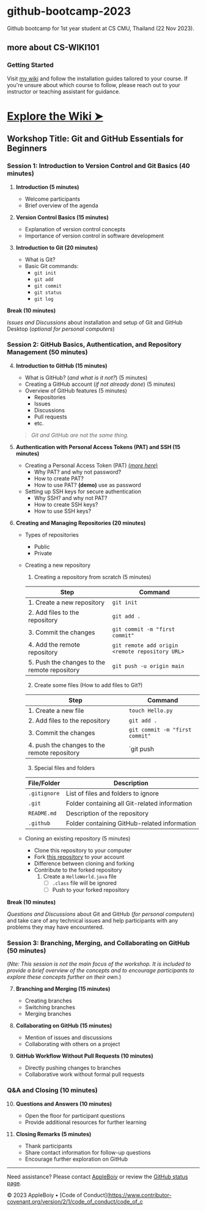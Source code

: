 # github-bootcamp-2023

Github bootcamp for 1st year student at CS CMU, Thailand (22 Nov 2023).

## more about CS-WIKI101

### Getting Started

Visit [my wiki](https://github.com/CSCMU-65s/cs-wiki101/tree/main/instructions) and follow the installation guides tailored to your course. If you're unsure about which course to follow, please reach out to your instructor or teaching assistant for guidance.

# [Explore the Wiki &#10148;](https://github.com/CSCMU-65s/cs-wiki101/tree/main/instructions)


## Workshop Title: Git and GitHub Essentials for Beginners

### Session 1: Introduction to Version Control and Git Basics (40 minutes)

1. **Introduction (5 minutes)**
   - Welcome participants
   - Brief overview of the agenda

2. **Version Control Basics (15 minutes)**
   - Explanation of version control concepts
   - Importance of version control in software development

3. **Introduction to Git (20 minutes)**
   - What is Git?
   - Basic Git commands:
     - `git init`
     - `git add`
     - `git commit`
     - `git status`
     - `git log`

**Break (10 minutes)**

*Issues and Discussions* about installation and setup of Git and GitHub Desktop (*optional for personal computers*)

### Session 2: GitHub Basics, Authentication, and Repository Management (50 minutes)

4. **Introduction to GitHub (15 minutes)**
   - What is GitHub? (*and what is it not?*) (5 minutes)
   - Creating a GitHub account (*if not already done*) (5 minutes)
   - Overview of GitHub features (5 minutes)
     - Repositories
     - Issues
     - Discussions
     - Pull requests
     - etc.

   > *Git and GitHub are not the same thing.*

5. **Authentication with Personal Access Tokens (PAT) and SSH (15 minutes)**
   - Creating a Personal Access Token (PAT) [(*more here*)](./docs/w01_lab_2_github_authentication.pptx)
     - Why PAT? and why not password?
     - How to create PAT?
     - How to use PAT? **(demo)** use as password
   - Setting up SSH keys for secure authentication
     - Why SSH? and why not PAT?
     - How to create SSH keys?
     - How to use SSH keys?

6. **Creating and Managing Repositories (20 minutes)**
   - Types of repositories
      - Public
      - Private
   - Creating a new repository
      1. Creating a repository from scratch (5 minutes)

        | Step | Command |
        | --- | --- |
        | 1. Create a new repository | `git init` |
        | 2. Add files to the repository | `git add .` |
        | 3. Commit the changes | `git commit -m "first commit"` |
        | 4. Add the remote repository | `git remote add origin <remote repository URL>` |
        | 5. Push the changes to the remote repository | `git push -u origin main` |

      2. Create some files (How to add files to Git?)

        | Step | Command |
        | --- | --- |
        | 1. Create a new file | `touch Hello.py` |
        | 2. Add files to the repository | `git add .` |
        | 3. Commit the changes | `git commit -m "first commit"` |
        | 4. push the changes to the remote repository | `git push |

      3. Special files and folders

        | File/Folder | Description |
        | --- | --- |
        | `.gitignore` | List of files and folders to ignore |
        | `.git` | Folder containing all Git-related information |
        | `README.md` | Description of the repository |
        | `.github` | Folder containing GitHub-related information |

   - Cloning an existing repository (5 minutes)
      - Clone this repository to your computer
      - Fork [this repository](https://github.com/AppleBoiy/cmu-gh-bootcamp-sample) to your account
      - Difference between cloning and forking
      - Contribute to the forked repository
        1. Create a `HelloWorld.java` file
            - [ ] `.class` file will be ignored
            - [ ] Push to your forked repository

**Break (10 minutes)**

*Questions and Discussions* about Git and GitHub (*for personal computers*) and take care of any technical issues and help participants with any problems they may have encountered.

### Session 3: Branching, Merging, and Collaborating on GitHub (50 minutes)

(*Nte: This session is not the main focus of the workshop. It is included to provide a brief overview of the concepts and to encourage participants to explore these concepts further on their own.*)

7. **Branching and Merging (15 minutes)**
   - Creating branches
   - Switching branches
   - Merging branches

8. **Collaborating on GitHub (15 minutes)**
   - Mention of issues and discussions
   - Collaborating with others on a project

9. **GitHub Workflow Without Pull Requests (10 minutes)**
   - Directly pushing changes to branches
   - Collaborative work without formal pull requests

### Q&A and Closing (10 minutes)

10. **Questions and Answers (10 minutes)**
    - Open the floor for participant questions
    - Provide additional resources for further learning

11. **Closing Remarks (5 minutes)**
    - Thank participants
    - Share contact information for follow-up questions
    - Encourage further exploration on GitHub

---

Need assistance? Please contact [AppleBoiy](mailto:contact.chaipat@gmail.com) or review the [GitHub status page](https://www.githubstatus.com).

&copy; 2023 AppleBoiy &bull; [Code of Conduct](<https://www.contributor-covenant.org/version/2/1/code_of_conduct/code_of_c>
